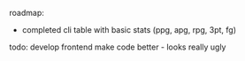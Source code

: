 roadmap:
- completed cli table with basic stats (ppg, apg, rpg, 3pt, fg)


todo:
develop frontend
make code better - looks really ugly

